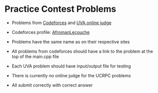 <h1>Practice Contest Problems</h1>
<ul>
  <li><p>Problems from <a href="https://www.codeforces.com">Codeforces</a> and <a href="https://onlinejudge.org/">UVA online judge</a></p></li>
  <li>Codeforces profile: <a href="https://codeforces.com/profile/AfromanLecouche">AfromanLecouche</a></li>
  <li><p>Problems have the same name as on their respective sites</p></li>
  <li><p>All problems from codeforces should have a link to the problem at the top of the main.cpp file</p></li>
  <li><p>Each UVA problem should have input/output file for testing</p></li>
  <li><p>There is currently no online judge for the UCRPC problems</p></li>
  <li><p>All submit correctly with correct answer</p></li>
</ul>
